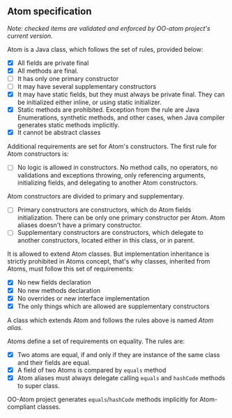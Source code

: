 ## Atom specification

*Note: checked items are validated and enforced by OO-atom project's current version.*

Atom is a Java class, which follows the set of rules, provided below:

- [x] All fields are private final
- [x] All methods are final.
- [ ] It has only one primary constructor
- [ ] It may have several supplementary constructors
- [x] It may have static fields, but they must always be private final. They can be initialized either inline, or using static initializer.
- [x] Static methods are prohibited. Exception from the rule are Java Enumerations, synthetic methods, and other cases, when Java compiler generates static methods implicitly.
- [x] It cannot be abstract classes

Additional requirements are set for Atom's constructors. The first rule for Atom constructors is:
- [ ] No logic is allowed in constructors. No method calls, no operators, no validations and exceptions throwing, only referencing arguments, initializing fields, and delegating to another Atom constructors.

Atom constructors are divided to primary and supplementary.
- [ ] Primary constructors are constructors, which do Atom fields initialization. There can be only one primary constructor per Atom. Atom aliases doesn't have a primary constructor.
- [ ] Supplementary constructors are constructors, which delegate to another constructors, located either in this class, or in parent.

It is allowed to extend Atom classes. But implementation inheritance is strictly prohibited in Atoms concept, that's why classes, inherited from Atoms, must follow this set of requirements:
- [x] No new fields declaration
- [x] No new methods declaration
- [x] No overrides or new interface implementation
- [x] The only things which are allowed are supplementary constructors

A class which extends Atom and follows the rules above is named *Atom alias*.

Atoms define a set of requirements on equality. The rules are:
- [x] Two atoms are equal, if and only if they are instance of the same class and their fields are equal.
- [x] A field of two Atoms is compared by `equals` method
- [x] Atom aliases must always delegate calling `equals` and `hashCode` methods to super class.

OO-Atom project generates `equals`/`hashCode` methods implicitly for Atom-compliant classes.
